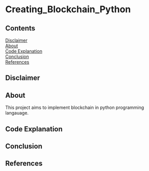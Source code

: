 # Creating_Blockchain_Python

## Contents

[Disclaimer](#disclaimer)  
[About]()  
[Code Explanation]()  
[Conclusion]()  
[References]()  

## Disclaimer

## About  
This project aims to implement blockchain in python programming langauage.

## Code Explanation

## Conclusion

## References

